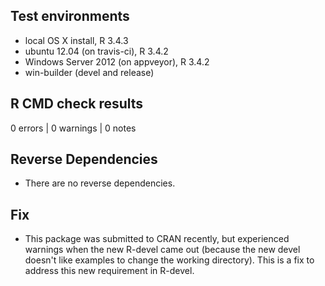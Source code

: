 ## Test environments
* local OS X install, R 3.4.3
* ubuntu 12.04 (on travis-ci), R 3.4.2
* Windows Server 2012 (on appveyor), R 3.4.2
* win-builder (devel and release)

## R CMD check results
0 errors | 0 warnings | 0 notes

## Reverse Dependencies 
* There are no reverse dependencies.

## Fix
* This package was submitted to CRAN recently, but experienced warnings when the new R-devel came out (because the new devel doesn't like examples to change the working directory). This is a fix to address this new requirement in R-devel.

